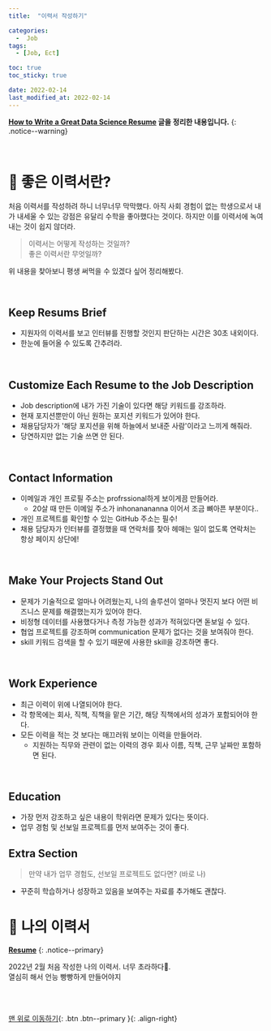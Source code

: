 ```yaml
---
title:  "이력서 작성하기"

categories:
  -  Job
tags:
  - [Job, Ect]

toc: true
toc_sticky: true

date: 2022-02-14
last_modified_at: 2022-02-14
---
```


**[How to Write a Great Data Science Resume](https://www.dataquest.io/blog/how-data-science-resume-cv/) 글을 정리한 내용입니다.** 
{: .notice--warning}


<br>


# 📝 좋은 이력서란?

처음 이력서를 작성하려 하니 너무너무 막막했다. 아직 사회 경험이 없는 학생으로서 내가 내세울 수 있는 강점은 유달리 수학을 좋아했다는 것이다. 하지만 이를 이력서에 녹여내는 것이 쉽지 않더라. 
<br>
> 이력서는 어떻게 작성하는 것일까? <br>좋은 이력서란 무엇일까?

위 내용을 찾아보니 평생 써먹을 수 있겠다 싶어 정리해봤다. 

<br>

## Keep Resums Brief

- 지원자의 이력서를 보고 인터뷰를 진행할 것인지 판단하는 시간은 30초 내외이다.
- 한눈에 들어올 수 있도록 간추려라.

<br>

## Customize Each Resume to the Job Description

- Job description에 내가 가진 기술이 있다면 해당 키워드를 강조하라.
- 현재 포지션뿐만이 아닌 원하는 포지션 키워드가 있어야 한다.
- 채용담당자가 '해당 포지션을 위해 하늘에서 보내준 사람'이라고 느끼게 해줘라. 
- 당연하지만 없는 기술 쓰면 안 된다.

<br>

## Contact Information

- 이메일과 개인 프로필 주소는 profrssional하게 보이게끔 만들어라.
  - 20살 때 만든 이메일 주소가 inhonanananna 이어서 조금 뼈아픈 부분이다..
- 개인 프로젝트를 확인할 수 있는 GitHub 주소는 필수!
- 채용 담당자가 인터뷰를 결정했을 때 연락처를 찾아 헤매는 일이 없도록 연락처는 항상 페이지 상단에!

<br>

## Make Your Projects Stand Out

- 문제가 기술적으로 얼마나 어려웠는지, 나의 솔루션이 얼마나 멋진지 보다 어떤 비즈니스 문제를 해결했는지가 있어야 한다.
- 비정형 데이터를 사용했다거나 측정 가능한 성과가 적혀있다면 돋보일 수 있다.
- 협업 프로젝트를 강조하며 communication 문제가 없다는 것을 보여줘야 한다.
- skill 키워드 검색을 할 수 있기 때문에 사용한 skill을 강조하면 좋다.

<br>

## Work Experience

- 최근 이력이 위에 나열되어야 한다.
- 각 항목에는 회사, 직책, 직책을 맡은 기간, 해당 직책에서의 성과가 포함되어야 한다.
- 모든 이력을 적는 것 보다는 매끄러워 보이는 이력을 만들어라.
  - 지원하는 직무와 관련이 없는 이력의 경우 회사 이름, 직책, 근무 날짜만 포함하면 된다.

<br>

## Education

- 가장 먼저 강조하고 싶은 내용이 학위라면 문제가 있다는 뜻이다.
- 업무 경험 및 선보일 프로젝트를 먼저 보여주는 것이 좋다.

## Extra Section

> 만약 내가 업무 경험도, 선보일 프로젝트도 없다면? (바로 나)

- 꾸준히 학습하거나 성장하고 있음을 보여주는 자료를 추가해도 괜찮다.


# 📝 나의 이력서

**[Resume](https://www.notion.so/13c5900369774517bcf39648f2880b7d)**
{: .notice--primary}

2022년 2월 처음 작성한 나의 이력서. 너무 초라하다💩. <br>열심히 해서 언능 빵빵하게 만들어야지

<br>
<br>

[맨 위로 이동하기](#){: .btn .btn--primary }{: .align-right}